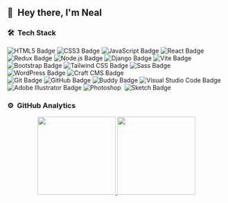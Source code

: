 ## 👋 &nbsp;Hey there, I'm Neal

### 🛠 &nbsp;Tech Stack

![HTML5 Badge](https://img.shields.io/badge/HTML5-E34F26?logo=html5&logoColor=fff&style=flat)
![CSS3 Badge](https://img.shields.io/badge/CSS3-1572B6?logo=css3&logoColor=fff&style=flat)
![JavaScript Badge](https://img.shields.io/badge/JavaScript-F7DF1E?logo=javascript&logoColor=000&style=flat)
![React Badge](https://img.shields.io/badge/React-61DAFB?logo=react&logoColor=000&style=flat)\
![Redux Badge](https://img.shields.io/badge/Redux-764ABC?logo=redux&logoColor=fff&style=flat)
![Node.js Badge](https://img.shields.io/badge/Node.js-393?logo=nodedotjs&logoColor=fff&style=flat)
![Django Badge](https://img.shields.io/badge/Django-092E20?logo=django&logoColor=fff&style=flat)
![Vite Badge](https://img.shields.io/badge/Vite-646CFF?logo=vite&logoColor=092E20&style=flat)\
![Bootstrap Badge](https://img.shields.io/badge/Bootstrap-7952B3?logo=bootstrap&logoColor=fff&style=flat)
![Tailwind CSS Badge](https://img.shields.io/badge/Tailwind%20CSS-06B6D4?logo=tailwindcss&logoColor=fff&style=flat)
![Sass Badge](https://img.shields.io/badge/Sass-C69?logo=sass&logoColor=fff&style=flat)\
![WordPress Badge](https://img.shields.io/badge/WordPress-21759B?logo=wordpress&logoColor=fff&style=flat)
![Craft CMS Badge](https://img.shields.io/badge/Craft%20CMS-E5422B?logo=craftcms&logoColor=fff&style=flat)\
![Git Badge](https://img.shields.io/badge/Git-F05032?logo=git&logoColor=fff&style=flat)
![GitHub Badge](https://img.shields.io/badge/GitHub-181717?logo=github&logoColor=fff&style=flat)
![Buddy Badge](https://img.shields.io/badge/Buddy-1A86FD?logo=buddy&logoColor=fff&style=flat)
![Visual Studio Code Badge](https://img.shields.io/badge/Visual%20Studio%20Code-007ACC?logo=visualstudiocode&logoColor=fff&style=flat)\
![Adobe Illustrator Badge](https://img.shields.io/badge/Adobe%20Illustrator-FF9A00?logo=adobeillustrator&logoColor=fff&style=flat)
![Photoshop](https://img.shields.io/badge/-Photoshop-05122A?style=flat&logo=adobe-photoshop)&nbsp;
![Sketch Badge](https://img.shields.io/badge/Sketch-F7B500?logo=sketch&logoColor=fff&style=flat)

### ⚙️ &nbsp;GitHub Analytics

<p align="center">
<a href="https://github.com/AVS1508">
  <img height="180em" src="https://github-readme-stats-eight-theta.vercel.app/api?username=neal-garcia95&show_icons=true&theme=algolia&include_all_commits=true&count_private=true"/>
  <img height="180em" src="https://github-readme-stats-eight-theta.vercel.app/api/top-langs/?username=neal-garcia95&layout=compact&langs_count=8&theme=algolia"/>
</a>
</p>
